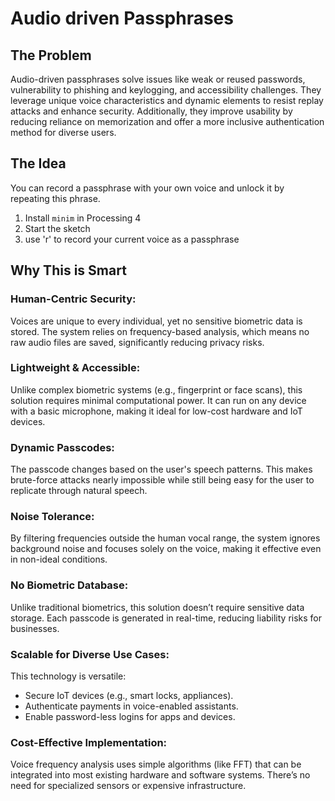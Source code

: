 # Audio driven Passphrases

## The Problem
Audio-driven passphrases solve issues like weak or reused passwords, vulnerability to phishing and keylogging, and accessibility challenges. They leverage unique voice characteristics and dynamic elements to resist replay attacks and enhance security. Additionally, they improve usability by reducing reliance on memorization and offer a more inclusive authentication method for diverse users.

## The Idea
You can record a passphrase with your own voice and unlock it by repeating this phrase.

1. Install `minim` in Processing 4
2. Start the sketch
3. use 'r' to record your current voice as a passphrase


## Why This is Smart
### Human-Centric Security:
Voices are unique to every individual, yet no sensitive biometric data is stored. The system relies on frequency-based analysis, which means no raw audio files are saved, significantly reducing privacy risks.
### Lightweight & Accessible:
Unlike complex biometric systems (e.g., fingerprint or face scans), this solution requires minimal computational power. It can run on any device with a basic microphone, making it ideal for low-cost hardware and IoT devices.
### Dynamic Passcodes:
The passcode changes based on the user's speech patterns. This makes brute-force attacks nearly impossible while still being easy for the user to replicate through natural speech.
### Noise Tolerance:
By filtering frequencies outside the human vocal range, the system ignores background noise and focuses solely on the voice, making it effective even in non-ideal conditions.
### No Biometric Database:
Unlike traditional biometrics, this solution doesn’t require sensitive data storage. Each passcode is generated in real-time, reducing liability risks for businesses.
### Scalable for Diverse Use Cases:
This technology is versatile:
- Secure IoT devices (e.g., smart locks, appliances).
- Authenticate payments in voice-enabled assistants.
- Enable password-less logins for apps and devices.
### Cost-Effective Implementation:
Voice frequency analysis uses simple algorithms (like FFT) that can be integrated into most existing hardware and software systems. There’s no need for specialized sensors or expensive infrastructure.